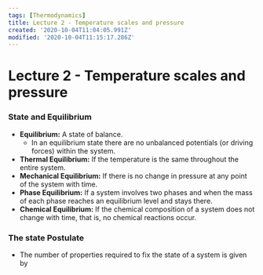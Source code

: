 ```yaml
---
tags: [Thermodynamics]
title: Lecture 2 - Temperature scales and pressure
created: '2020-10-04T11:04:05.991Z'
modified: '2020-10-04T11:15:17.286Z'
---
```


# Lecture 2 - Temperature scales and pressure

### State and Equilibrium

- **Equilibrium:** A state of balance.
  - In an equilibrium state there are no unbalanced potentials (or driving forces) within the system.
- **Thermal Equilibrium:** If the temperature is the same throughout the entire system.
- **Mechanical Equilibrium:** If there is no change in pressure at any point of the system with time.
- **Phase Equilibrium:** If a system involves two phases and when the mass of each phase reaches an equilibrium level and stays there.
- **Chemical Equilibrium:**  If the chemical composition of a system does not change with time, that is, no chemical reactions occur.

### The state Postulate

- The number of properties required to fix the state of a system is given by
